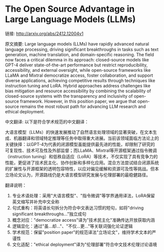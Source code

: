 # The Open Source Advantage in Large Language Models (LLMs)

链接: http://arxiv.org/abs/2412.12004v1

原文摘要:
Large language models (LLMs) have rapidly advanced natural language
processing, driving significant breakthroughs in tasks such as text generation,
machine translation, and domain-specific reasoning. The field now faces a
critical dilemma in its approach: closed-source models like GPT-4 deliver
state-of-the-art performance but restrict reproducibility, accessibility, and
external oversight, while open-source frameworks like LLaMA and Mixtral
democratize access, foster collaboration, and support diverse applications,
achieving competitive results through techniques like instruction tuning and
LoRA. Hybrid approaches address challenges like bias mitigation and resource
accessibility by combining the scalability of closed-source systems with the
transparency and inclusivity of open-source framework. However, in this
position paper, we argue that open-source remains the most robust path for
advancing LLM research and ethical deployment.

中文翻译:
以下是符合学术规范的中文翻译：

大语言模型（LLMs）的快速发展推动了自然语言处理领域的显著突破，在文本生成、机器翻译和领域特定推理等任务中取得重大进展。当前该领域面临方法论上的关键抉择：以GPT-4为代表的闭源模型虽能提供最先进的性能，却限制了研究的可复现性、技术可及性及外部监督；而LLaMA、Mixtral等开源框架通过指令微调（instruction tuning）和低秩自适应（LoRA）等技术，不仅实现了具有竞争力的性能，更促进了技术民主化、协作创新和多样化应用。混合方法尝试结合闭源系统的扩展性与开源框架的透明包容特性，以应对偏见缓解和资源可及性等挑战。但本立场论文认为，开源路线仍是大语言模型研究发展与伦理部署的最稳健路径。

翻译说明：
1. 专业术语处理：采用"大语言模型"、"指令微调"等学界通用译法，LoRA保留英文缩写并补充中文全称
2. 句式重构：将英语长句拆分为符合中文表达习惯的短句，如将"driving significant breakthroughs..."独立成句
3. 概念对应："democratize access"译为"技术民主化"准确传达开放获取内涵
4. 逻辑显化：通过"虽...却..."、"不仅...更..."等关联词强化论证逻辑
5. 学术规范：保留"position paper"的规范译法"立场论文"，维持学术文本的严谨性
6. 文化适配："ethical deployment"译为"伦理部署"符合中文技术伦理讨论语境
